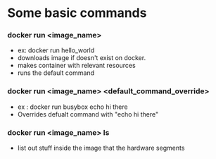 # Some basic commands

### docker run <image_name>

- ex: docker run hello_world
- downloads image if doesn't exist on docker.
- makes container with relevant resources 
- runs the default command

### docker run <image_name> <default_command_override>

- ex : docker run busybox echo hi there
- Overrides defualt command with "echo hi there"

### docker run <image_name> ls

- list out stuff inside the image that the hardware segments


